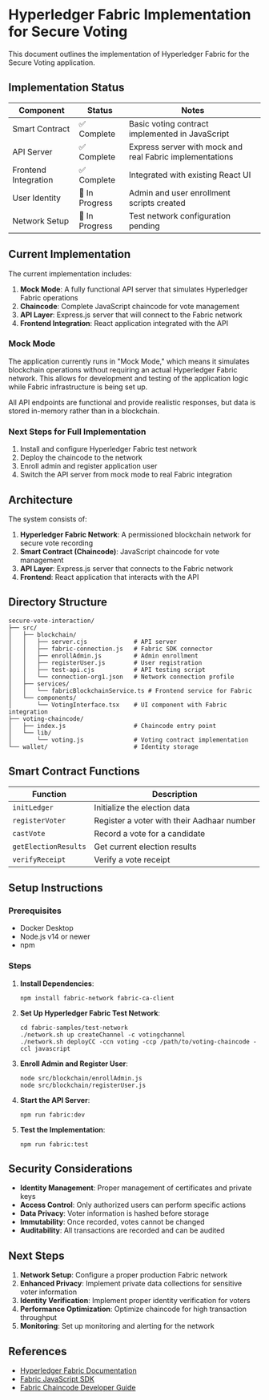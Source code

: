 # Hyperledger Fabric Implementation for Secure Voting

This document outlines the implementation of Hyperledger Fabric for the Secure Voting application.

## Implementation Status

| Component | Status | Notes |
|-----------|--------|-------|
| Smart Contract | ✅ Complete | Basic voting contract implemented in JavaScript |
| API Server | ✅ Complete | Express server with mock and real Fabric implementations |
| Frontend Integration | ✅ Complete | Integrated with existing React UI |
| User Identity | 🔄 In Progress | Admin and user enrollment scripts created |
| Network Setup | 🔄 In Progress | Test network configuration pending |

## Current Implementation

The current implementation includes:

1. **Mock Mode**: A fully functional API server that simulates Hyperledger Fabric operations
2. **Chaincode**: Complete JavaScript chaincode for vote management
3. **API Layer**: Express.js server that will connect to the Fabric network
4. **Frontend Integration**: React application integrated with the API

### Mock Mode

The application currently runs in "Mock Mode," which means it simulates blockchain operations without requiring an actual Hyperledger Fabric network. This allows for development and testing of the application logic while Fabric infrastructure is being set up.

All API endpoints are functional and provide realistic responses, but data is stored in-memory rather than in a blockchain.

### Next Steps for Full Implementation

1. Install and configure Hyperledger Fabric test network
2. Deploy the chaincode to the network
3. Enroll admin and register application user
4. Switch the API server from mock mode to real Fabric integration

## Architecture

The system consists of:

1. **Hyperledger Fabric Network**: A permissioned blockchain network for secure vote recording
2. **Smart Contract (Chaincode)**: JavaScript chaincode for vote management
3. **API Layer**: Express.js server that connects to the Fabric network
4. **Frontend**: React application that interacts with the API

## Directory Structure

```
secure-vote-interaction/
├── src/
│   ├── blockchain/
│   │   ├── server.cjs             # API server
│   │   ├── fabric-connection.js   # Fabric SDK connector
│   │   ├── enrollAdmin.js         # Admin enrollment
│   │   ├── registerUser.js        # User registration
│   │   ├── test-api.cjs           # API testing script
│   │   └── connection-org1.json   # Network connection profile
│   ├── services/
│   │   └── fabricBlockchainService.ts # Frontend service for Fabric
│   └── components/
│       └── VotingInterface.tsx    # UI component with Fabric integration
├── voting-chaincode/
│   ├── index.js                   # Chaincode entry point
│   └── lib/
│       └── voting.js              # Voting contract implementation
└── wallet/                        # Identity storage
```

## Smart Contract Functions

| Function | Description |
|----------|-------------|
| `initLedger` | Initialize the election data |
| `registerVoter` | Register a voter with their Aadhaar number |
| `castVote` | Record a vote for a candidate |
| `getElectionResults` | Get current election results |
| `verifyReceipt` | Verify a vote receipt |

## Setup Instructions

### Prerequisites

- Docker Desktop
- Node.js v14 or newer
- npm

### Steps

1. **Install Dependencies**:
   ```
   npm install fabric-network fabric-ca-client
   ```

2. **Set Up Hyperledger Fabric Test Network**:
   ```
   cd fabric-samples/test-network
   ./network.sh up createChannel -c votingchannel
   ./network.sh deployCC -ccn voting -ccp /path/to/voting-chaincode -ccl javascript
   ```

3. **Enroll Admin and Register User**:
   ```
   node src/blockchain/enrollAdmin.js
   node src/blockchain/registerUser.js
   ```

4. **Start the API Server**:
   ```
   npm run fabric:dev
   ```

5. **Test the Implementation**:
   ```
   npm run fabric:test
   ```

## Security Considerations

- **Identity Management**: Proper management of certificates and private keys
- **Access Control**: Only authorized users can perform specific actions
- **Data Privacy**: Voter information is hashed before storage
- **Immutability**: Once recorded, votes cannot be changed
- **Auditability**: All transactions are recorded and can be audited

## Next Steps

1. **Network Setup**: Configure a proper production Fabric network
2. **Enhanced Privacy**: Implement private data collections for sensitive voter information
3. **Identity Verification**: Implement proper identity verification for voters
4. **Performance Optimization**: Optimize chaincode for high transaction throughput
5. **Monitoring**: Set up monitoring and alerting for the network

## References

- [Hyperledger Fabric Documentation](https://hyperledger-fabric.readthedocs.io/)
- [Fabric JavaScript SDK](https://hyperledger.github.io/fabric-sdk-node/)
- [Fabric Chaincode Developer Guide](https://hyperledger-fabric.readthedocs.io/en/latest/chaincode_dev_guide.html) 